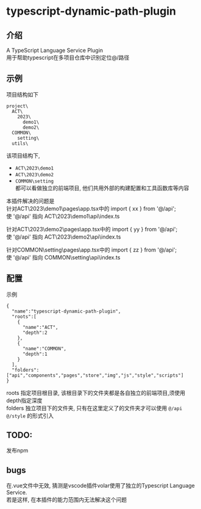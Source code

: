 # typescript-dynamic-path-plugin

## 介绍
A TypeScript Language Service Plugin  
用于帮助typescript在多项目仓库中识别定位@/路径  

## 示例
项目结构如下
```
project\
  ACT\
    2023\
      demo1\
      demo2\
  COMMON\
    setting\
  utils\
```
该项目结构下, 
+  ```ACT\2023\demo1```   
+ ```ACT\2023\demo2```   
+ ```COMMON\setting```       
都可以看做独立的前端项目, 他们共用外部的构建配置和工具函数库等内容     

本插件解决的问题是       
针对ACT\2023\demo1\pages\app.tsx中的 import { xx } from '@/api';     
使 '@/api' 指向 ACT\2023\demo1\api\index.ts

针对ACT\2023\demo2\pages\app.tsx中的 import { yy } from '@/api';     
使 '@/api' 指向 ACT\2023\demo2\api\index.ts

针对COMMON\setting\pages\app.tsx中的 import { zz } from '@/api';     
使 '@/api' 指向 COMMON\setting\api\index.ts

## 配置
示例
```
{
  "name":"typescript-dynamic-path-plugin",
  "roots":[
    {
      "name":"ACT",
      "depth":2
    },
    {
      "name":"COMMON",
      "depth":1
    }
  ],
  "folders":["api","components","pages","store","img","js","style","scripts"]
}
```
roots 指定项目根目录, 该根目录下的文件夹都是各自独立的前端项目,须使用depth指定深度          
folders 独立项目下的文件夹, 只有在这里定义了的文件夹才可以使用 ```@/api``` ```@/style``` 的形式引入  


## TODO:
发布npm

## bugs
在.vue文件中无效, 猜测是vscode插件volar使用了独立的Typescript Language Service.      
若是这样, 在本插件的能力范围内无法解决这个问题
